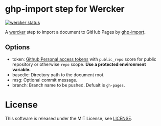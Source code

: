 ghp-import step for Wercker
=========================
[![wercker status](https://app.wercker.com/status/174391855078cb6ce10ea72be4e8e539/m "wercker status")](https://app.wercker.com/project/bykey/174391855078cb6ce10ea72be4e8e539)

A [wercker](http://wercker.com/) step to import a document to GitHub Pages by [ghp-import](https://pypi.python.org/pypi/ghp-import).

Options
---------
- token: [Github Personal access tokens](https://github.com/settings/tokens)
  with `public_repo` score for public repository or otherwise `repo` scope.
  **Use a protected environment variable.**
- basedie: Directory path to the document root.
- msg: Optional commit message.
- branch: Branch name to be pushed. Defualt is `gh-pages`.

License
=========
This software is released under the MIT License, see [LICENSE](LICENSE).
